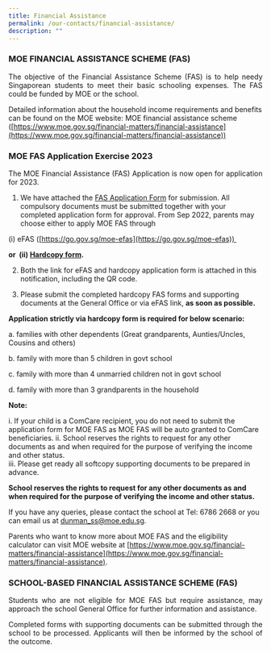 ```yaml
---
title: Financial Assistance
permalink: /our-contacts/financial-assistance/
description: ""
---
```

### MOE FINANCIAL ASSISTANCE SCHEME (FAS)

<p style="text-align: justify;">The objective of the Financial Assistance Scheme (FAS) is to help needy Singaporean students to meet their basic schooling expenses. The FAS could be funded by MOE or the school.</p>

Detailed information about the household income requirements and benefits can be found on the MOE website: MOE financial assistance scheme ([https://www.moe.gov.sg/financial-matters/financial-assistance](https://www.moe.gov.sg/financial-matters/financial-assistance))

### MOE FAS Application Exercise 2023

<p style="text-align: justify;">The MOE Financial Assistance (FAS) Application is now open for application for 2023.</p>

1. We have attached the [FAS Application Form](https://dunmansec.moe.edu.sg/qql/slot/u194/pdf/2023%20FAS/MOE-FAS-Application-Form-2023.pdf) for submission. All compulsory documents must be submitted together with your completed application form for approval. From Sep 2022, parents may choose either to apply MOE FAS through

(i) eFAS ([https://go.gov.sg/moe-efas](https://go.gov.sg/moe-efas))     

**or  (ii) [Hardcopy form](https://dunmansec.moe.edu.sg/qql/slot/u194/pdf/2023%20FAS/MOE-FAS-Application-Form-2023.pdf).**

2. Both the link for eFAS and hardcopy application form is attached in this notification, including the QR code.

3. Please submit the completed hardcopy FAS forms and supporting documents at the General Office or via eFAS link, **as soon as possible.**

**Application strictly via hardcopy form is required for below scenario:**

a. families with other dependents (Great grandparents, Aunties/Uncles, Cousins and others)

b. family with more than 5 children in govt school

c. family with more than 4 unmarried children not in govt school

d. family with more than 3 grandparents in the household


**Note:**

i. If your child is a ComCare recipient, you do not need to submit the application form for MOE FAS as MOE FAS will be auto granted to ComCare beneficiaries.
ii. School reserves the rights to request for any other documents as and when required for the purpose of verifying the income and other status.  
iii. Please get ready all softcopy supporting documents to be prepared in advance.  

**School reserves the rights to request for any other documents as and when required for the purpose of verifying the income and other status.**

If you have any queries, please contact the school at Tel: 6786 2668 or you can email us at [dunman\_ss@moe.edu.sg](mailto:dunman_ss@moe.edu.sg).

Parents who want to know more about MOE FAS and the eligibility calculator can visit MOE website at [https://www.moe.gov.sg/financial-matters/financial-assistance](https://www.moe.gov.sg/financial-matters/financial-assistance).

### SCHOOL-BASED FINANCIAL ASSISTANCE SCHEME (FAS)

<p style="text-align: justify;">Students who are not eligible for MOE FAS but require assistance, may approach the school General Office for further information and assistance.</p>

<p style="text-align: justify;">Completed forms with supporting documents can be submitted through the school to be processed. Applicants will then be informed by the school of the outcome.</p>